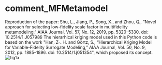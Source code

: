 # comment_MFMetamodel
Reproduction of the paper: Shu, L., Jiang, P., Song, X., and Zhou, Q., “Novel approach for selecting low-fidelity scale factor in multifidelity metamodeling,” AIAA Journal, Vol. 57, No. 12, 2019, pp. 5320–5330. doi: 10.2514/1.J057989
The hierarhical kriging model used in this Python code is based on the work "Han, Z-. H. and Görtz, S., “Hierarchical Kriging Model for Variable-Fidelity Surrogate Modeling,” AIAA Journal, Vol. 50, No. 9, 2012, pp. 1885–1896. doi: 10.2514/1.j051354", which proposed its concept.
![fig1a](https://user-images.githubusercontent.com/65647892/149647966-65ba3ba1-17a9-4ec1-9d67-57f7ec21e01a.png)
